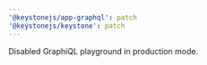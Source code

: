 ```yaml
---
'@keystonejs/app-graphql': patch
'@keystonejs/keystone': patch
---
```


Disabled GraphiQL playground in production mode.
